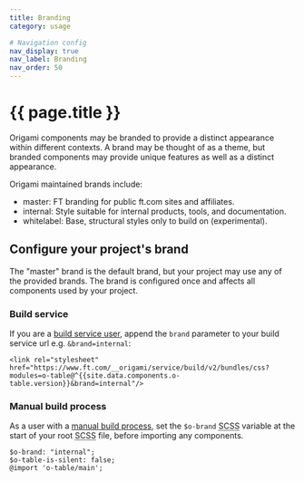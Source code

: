 ```yaml
---
title: Branding
category: usage

# Navigation config
nav_display: true
nav_label: Branding
nav_order: 50
---
```


# {{ page.title }}

Origami components may be branded to provide a distinct appearance within different contexts. A brand may be thought of as a theme, but branded components may provide unique features as well as a distinct appearance.

Origami maintained brands include:
- master: FT branding for public ft.com sites and affiliates.
- internal: Style suitable for internal products, tools, and documentation.
- whitelabel: Base, structural styles only to build on (experimental).

## Configure your project's brand

The "master" brand is the default brand, but your project may use any of the provided brands. The brand is configured once and affects all components used by your project.

### Build service
If you are a [build service user](/docs/tutorials/build-service/), append the `brand` parameter to your build service url e.g. `&brand=internal`:

<pre class="o-layout__main__full-span"><code class="o-syntax-highlight--html">&lt;link rel="stylesheet" href="https://www.ft.com/__origami/service/build/v2/bundles/css?modules=o-table@^{{site.data.components.o-table.version}}&brand=internal"/></code></pre>

### Manual build process

As a user with a [manual build process](/docs/tutorials/manual-build/), set the `$o-brand` <abbr title="Sassy Cascading Style Sheets">SCSS</abbr> variable at the start of your root <abbr title="Sassy Cascading Style Sheets">SCSS</abbr> file, before importing any components.

<pre><code class="o-syntax-highlight--scss">$o-brand: "internal";
$o-table-is-silent: false;
@import 'o-table/main';</code></pre>
